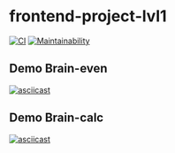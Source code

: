 # frontend-project-lvl1

[![CI](https://github.com/azizmuradovar/frontend-project-lvl1/workflows/CI/badge.svg)](https://github.com/azizmuradovar/frontend-project-lvl1/actions)
[![Maintainability](https://api.codeclimate.com/v1/badges/a99a88d28ad37a79dbf6/maintainability)](https://codeclimate.com/github/codeclimate/codeclimate/maintainability)


## Demo Brain-even
[![asciicast](https://asciinema.org/a/UoqoXCmbN9DBFjUavkWy9UbW8.png)](https://asciinema.org/a/UoqoXCmbN9DBFjUavkWy9UbW8)

## Demo Brain-calc
[![asciicast](https://asciinema.org/a/P6A6NbwLkc5Ma6Wdn854d3OGN.png)](https://asciinema.org/a/P6A6NbwLkc5Ma6Wdn854d3OGN)
